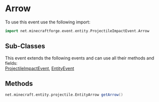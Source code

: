 # Arrow

To use this event use the following import:
```groovy
import net.minecraftforge.event.entity.ProjectileImpactEvent.Arrow
```

## Sub-Classes
This event extends the following events and can use all their methods and fields: <br>
[ProjectileImpactEvent](projectile_impact_event.md), [EntityEvent](../entity_event/entity_event.md)

## Methods
```groovy
net.minecraft.entity.projectile.EntityArrow getArrow()
```
